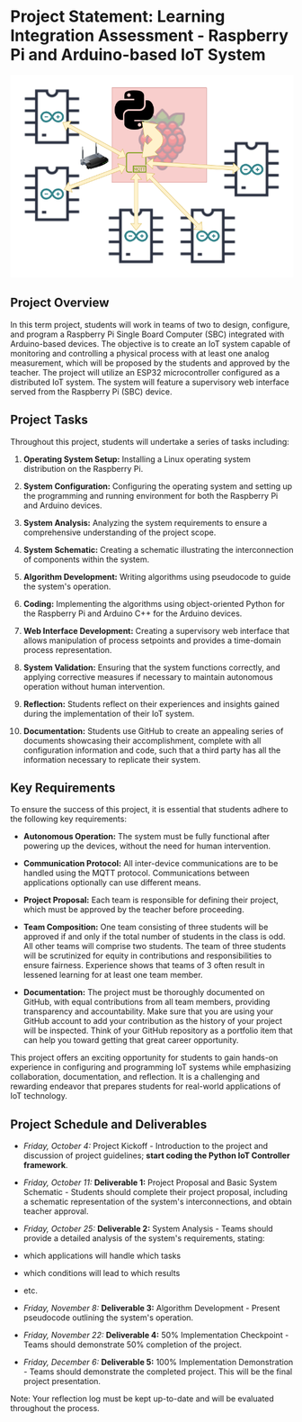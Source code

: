 # Project Statement: Learning Integration Assessment - Raspberry Pi and Arduino-based IoT System

![Schematic](images/IoT_System.png "Schematic")

## Project Overview
In this term project, students will work in teams of two to design, configure, and program a Raspberry Pi Single Board Computer (SBC) integrated with Arduino-based devices. The objective is to create an IoT system capable of monitoring and controlling a physical process with at least one analog measurement, which will be proposed by the students and approved by the teacher. The project will utilize an ESP32 microcontroller configured as a distributed IoT system. The system will feature a supervisory web interface served from the Raspberry Pi (SBC) device.

## Project Tasks

Throughout this project, students will undertake a series of tasks including:

1. **Operating System Setup:** Installing a Linux operating system distribution on the Raspberry Pi.

2. **System Configuration:** Configuring the operating system and setting up the programming and running environment for both the Raspberry Pi and Arduino devices.

3. **System Analysis:** Analyzing the system requirements to ensure a comprehensive understanding of the project scope.

4. **System Schematic:** Creating a schematic illustrating the interconnection of components within the system.

5. **Algorithm Development:** Writing algorithms using pseudocode to guide the system's operation.

6. **Coding:** Implementing the algorithms using object-oriented Python for the Raspberry Pi and Arduino C++ for the Arduino devices.

7. **Web Interface Development:** Creating a supervisory web interface that allows manipulation of process setpoints and provides a time-domain process representation.

8. **System Validation:** Ensuring that the system functions correctly, and applying corrective measures if necessary to maintain autonomous operation without human intervention.

9. **Reflection:** Students reflect on their experiences and insights gained during the implementation of their IoT system.

10. **Documentation:** Students use GitHub to create an appealing series of documents showcasing their accomplishment, complete with all configuration information and code, such that a third party has all the information necessary to replicate their system.

## Key Requirements

To ensure the success of this project, it is essential that students adhere to the following key requirements:

- **Autonomous Operation:** The system must be fully functional after powering up the devices, without the need for human intervention.

- **Communication Protocol:** All inter-device communications are to be handled using the MQTT protocol. Communications between applications optionally can use different means.

- **Project Proposal:** Each team is responsible for defining their project, which must be approved by the teacher before proceeding.

- **Team Composition:** One team consisting of three students will be approved if and only if the total number of students in the class is odd. All other teams will comprise two students. The team of three students will be scrutinized for equity in contributions and responsibilities to ensure fairness. Experience shows that teams of 3 often result in lessened learning for at least one team member.

- **Documentation:** The project must be thoroughly documented on GitHub, with equal contributions from all team members, providing transparency and accountability. Make sure that you are using your GitHub account to add your contribution as the history of your project will be inspected. Think of your GitHub repository as a portfolio item that can help you toward getting that great career opportunity.

This project offers an exciting opportunity for students to gain hands-on experience in configuring and programming IoT systems while emphasizing collaboration, documentation, and reflection. It is a challenging and rewarding endeavor that prepares students for real-world applications of IoT technology.


## Project Schedule and Deliverables

- *Friday, October 4:* Project Kickoff - Introduction to the project and discussion of project guidelines; **start coding the Python IoT Controller framework**.

- *Friday, October 11:* **Deliverable 1:** Project Proposal and Basic System Schematic - Students should complete their project proposal, including a schematic representation of the system's interconnections, and obtain teacher approval.

- *Friday, October 25:* **Deliverable 2:** System Analysis - Teams should provide a detailed analysis of the system's requirements, stating:
- which applications will handle which tasks
- which conditions will lead to which results
- etc.

- *Friday, November 8:* **Deliverable 3:** Algorithm Development - Present pseudocode outlining the system's operation.

- *Friday, November 22:* **Deliverable 4:** 50% Implementation Checkpoint - Teams should demonstrate 50% completion of the project.

- *Friday, December 6:* **Deliverable 5:** 100% Implementation Demonstration - Teams should demonstrate the completed project. This will be the final project presentation.

Note: Your reflection log must be kept up-to-date and will be evaluated throughout the process.
